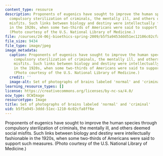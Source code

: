 ```yaml
---
content_type: resource
description: Proponents of eugenics have sought to improve the human species through
  compulsory sterilization of criminals, the mentally ill, and others deemed social
  misfits. Such links between biology and destiny were intellectually fashionable
  in the 1920s, when some two-thirds of Americans were said to support such measures.
  (Photo courtesy of the U.S. National Library of Medicine.)
file: /courses/24-06j-bioethics-spring-2009/b5f5a9453ddd51ec12106c02cfa8ff6e_24-06js09-th.jpg
file_size: 9434
file_type: image/jpeg
image_metadata:
  caption: Proponents of eugenics have sought to improve the human species through
    compulsory sterilization of criminals, the mentally ill, and others deemed social
    misfits. Such links between biology and destiny were intellectually fashionable
    in the 1920s, when some two-thirds of Americans were said to support such measures.
    (Photo courtesy of the U.S. National Library of Medicine.)
  credit: ''
  image-alt: Set of photographs of brains labeled 'normal' and 'criminal'.
learning_resource_types: []
license: https://creativecommons.org/licenses/by-nc-sa/4.0/
ocw_type: OCWImage
resourcetype: Image
title: Set of photographs of brains labeled 'normal' and 'criminal'
uid: b5f5a945-3ddd-51ec-1210-6c02cfa8ff6e
---
```

Proponents of eugenics have sought to improve the human species through compulsory sterilization of criminals, the mentally ill, and others deemed social misfits. Such links between biology and destiny were intellectually fashionable in the 1920s, when some two-thirds of Americans were said to support such measures. (Photo courtesy of the U.S. National Library of Medicine.)